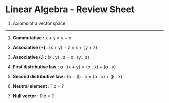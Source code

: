 Linear Algebra - Review Sheet
=============================

1. Axioms of a vector space
---------------------------

1. **Commutative :** x + y = y + x

2. **Associative (+) :** (x + y) + z = x + (y + z)

3. **Associative (.) :** (x . y) . z = x . (y . z)

4. **First distributive law :** α . (x + y) = (α . x) + (α . y)

5. **Second distributive law :** (α + β) . x = (α . x) + (β . x)

6. **Neutral element :** 1.x = ?

7. **Null vector :** 0.x = ?
